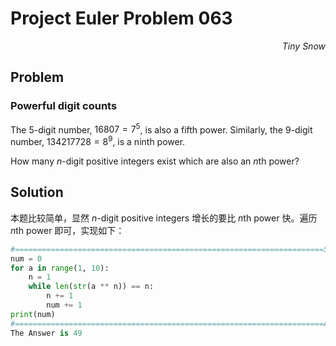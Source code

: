 # Project Euler	Problem 063

<p align="right"><i>Tiny Snow</i></p>



## Problem

### Powerful digit counts

The 5-digit number, $16807=7^5$, is also a fifth power. Similarly, the 9-digit number, $134217728=8^9$, is a ninth power.

How many *n*-digit positive integers exist which are also an *n*th power?



## Solution

本题比较简单，显然 *n*-digit positive integers 增长的要比 *n*th power 快。遍历 *n*th power 即可，实现如下：

```python
#=====================================================================Solution
num = 0
for a in range(1, 10):
    n = 1
    while len(str(a ** n)) == n:
        n += 1
        num += 1
print(num)
#=====================================================================Answer
The Answer is 49
```

